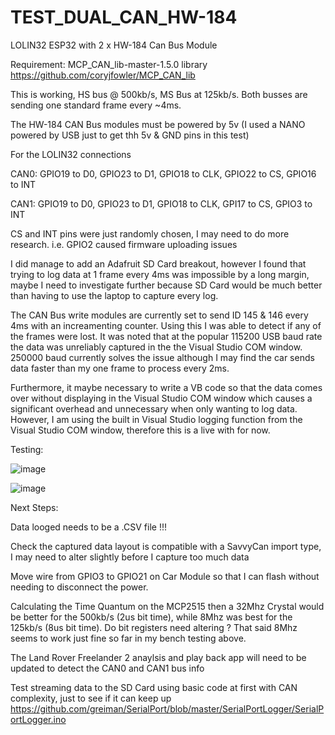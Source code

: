 # TEST_DUAL_CAN_HW-184
LOLIN32 ESP32 with 2 x HW-184 Can Bus Module

Requirement: MCP_CAN_lib-master-1.5.0 library
https://github.com/coryjfowler/MCP_CAN_lib

This is working, HS bus @ 500kb/s, MS Bus at 125kb/s. Both busses are sending one standard frame every ~4ms.

The HW-184 CAN Bus modules must be powered by 5v (I used a NANO powered by USB just to get thh 5v & GND pins in this test)

For the LOLIN32 connections

CAN0: GPIO19 to D0, GPIO23 to D1, GPIO18 to CLK, GPIO22 to CS, GPIO16 to INT

CAN1: GPIO19 to D0, GPIO23 to D1, GPIO18 to CLK, GPI17 to CS, GPIO3 to INT

CS and INT pins were just randomly chosen, I may need to do more research. i.e. GPIO2 caused firmware uploading issues

I did manage to add an Adafruit SD Card breakout, however I found that trying to log data at 1 frame every 4ms was impossible by a long margin, maybe I need to investigate further because SD Card would be much better than having to use the laptop to capture every log.

The CAN Bus write modules are currently set to send ID 145 & 146 every 4ms with an increamenting counter. Using this I was able to detect if any of the frames were lost. It was noted that at the popular 115200 USB baud rate the data was unreliably captured in the the Visual Studio COM window. 250000 baud currently solves the issue although I may find the car sends data faster than my one frame to process every 2ms.

Furthermore, it maybe necessary to write a VB code so that the data comes over without displaying in the Visual Studio COM window which causes a significant overhead and unnecessary when only wanting to log data. However, I am using the built in Visual Studio logging function from the Visual Studio COM window, therefore this is a live with for now. 

Testing:

![image](https://user-images.githubusercontent.com/7845867/153749063-f127f76e-d1a8-4db5-8971-6d85f0dc9111.png)

![image](https://user-images.githubusercontent.com/7845867/153749020-cd51ae38-fe67-422a-b763-e793f3d51d74.png)


Next Steps:

Data looged needs to be a .CSV file !!!

Check the captured data layout is compatible with a SavvyCan import type, I may need to alter slightly before I capture too much data

Move wire from GPIO3 to GPIO21 on Car Module so that I can flash without needing to disconnect the power.

Calculating the Time Quantum on the MCP2515 then a 32Mhz Crystal would be better for the 500kb/s (2us bit time), while 8Mhz was best for the 125kb/s (8us bit time). Do bit registers need altering ? That said 8Mhz seems to work just fine so far in my bench testing above.

The Land Rover Freelander 2 anaylsis and play back app will need to be updated to detect the CAN0 and CAN1 bus info

Test streaming data to the SD Card using basic code at first with CAN complexity, just to see if it can keep up
https://github.com/greiman/SerialPort/blob/master/SerialPortLogger/SerialPortLogger.ino
